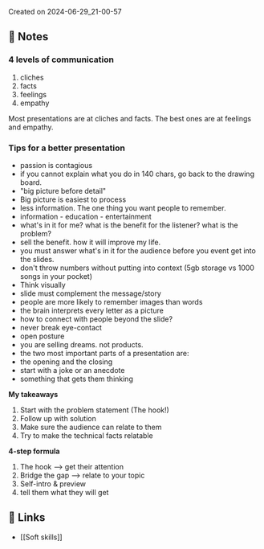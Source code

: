 Created on 2024-06-29_21-00-57

## 📔 Notes

### 4 levels of communication
1. cliches
2. facts
3. feelings
4. empathy

Most presentations are at cliches and facts. The best ones are at feelings and empathy.
### Tips for a better presentation

- passion is contagious
- if you cannot explain what you do in 140 chars, go back to the drawing board.
- "big picture before detail"
- Big picture is easiest to process
- less information. The one thing you want people to remember.
- information - education - entertainment
- what's in it for me? what is the benefit for the listener? what is the problem?
- sell the benefit. how it will improve my life.
- you must answer what's in it for the audience before you event get into the slides.
- don't throw numbers without putting into context
(5gb storage vs 1000 songs in your pocket)
- Think visually
- slide must complement the message/story
- people are more likely to remember images than words
- the brain interprets every letter as a picture
- how to connect with people beyond the slide?
- never break eye-contact
- open posture
- you are selling dreams. not products.
- the two most important parts of a presentation are:
- the opening and the closing
- start with a joke or an anecdote
- something that gets them thinking

**My takeaways**
1. Start with the problem statement (The hook!)
2. Follow up with solution
3. Make sure the audience can relate to them
4. Try to make the technical facts relatable

**4-step formula**
1. The hook --> get their attention
2. Bridge the gap --> relate to your topic
3. Self-intro & preview
4. tell them what they will get


## 🔗 Links

- [[Soft skills]]
